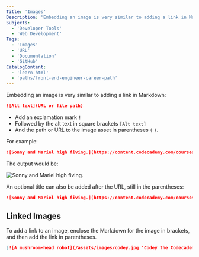 ```yaml
---
Title: 'Images'
Description: 'Embedding an image is very similar to adding a link in Markdown: markdown Alt text  - Add an exclamation mark ! - Followed by the alt text in square brackets [Alt text] - And the path or URL to the image asset in parentheses ( ).'
Subjects:
  - 'Developer Tools'
  - 'Web Development'
Tags:
  - 'Images'
  - 'URL'
  - 'Documentation'
  - 'GitHub'
CatalogContent:
  - 'learn-html'
  - 'paths/front-end-engineer-career-path'
---
```


Embedding an image is very similar to adding a link in Markdown:

```markdown
![Alt text](URL or file path)
```

- Add an exclamation mark `!`
- Followed by the alt text in square brackets `[Alt text]`
- And the path or URL to the image asset in parentheses `(` `)`.

For example:

```markdown
![Sonny and Mariel high fiving.](https://content.codecademy.com/courses/learn-cpp/community-challenge/highfive.gif)
```

The output would be:

![Sonny and Mariel high fiving.](https://content.codecademy.com/courses/learn-cpp/community-challenge/highfive.gif)

An optional title can also be added after the URL, still in the parentheses:

```markdown
![Sonny and Mariel high fiving.](https://content.codecademy.com/courses/learn-cpp/community-challenge/highfive.gif 'High Five')
```

## Linked Images

To add a link to an image, enclose the Markdown for the image in brackets, and then add the link in parentheses.

```markdown
[![A mushroom-head robot](/assets/images/codey.jpg 'Codey the Codecademy mascot')](https://codecademy.com)
```
